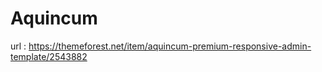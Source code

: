 Aquincum
========

url : https://themeforest.net/item/aquincum-premium-responsive-admin-template/2543882